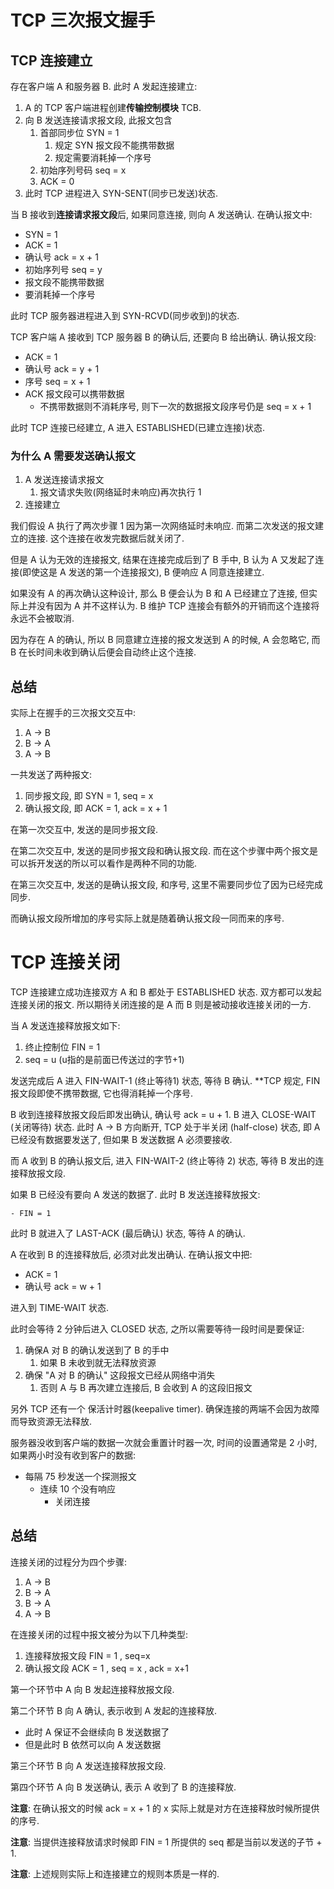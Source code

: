 # TCP 三次报文握手

## TCP 连接建立

存在客户端 A 和服务器 B. 此时 A 发起连接建立:

1. A 的 TCP 客户端进程创建**传输控制模块** TCB.
2. 向 B 发送连接请求报文段, 此报文包含
   1. 首部同步位 SYN = 1
      1. 规定 SYN 报文段不能携带数据
      2. 规定需要消耗掉一个序号
   2. 初始序列号码 seq = x
   3. ACK = 0
3. 此时 TCP 进程进入 SYN-SENT(同步已发送)状态.

当 B 接收到**连接请求报文段**后, 如果同意连接, 则向 A 发送确认. 在确认报文中:

- SYN = 1
- ACK = 1
- 确认号 ack = x + 1
- 初始序列号 seq = y
- 报文段不能携带数据
- 要消耗掉一个序号

此时 TCP 服务器进程进入到 SYN-RCVD(同步收到)的状态.

TCP 客户端 A 接收到 TCP 服务器 B 的确认后, 还要向 B 给出确认. 确认报文段:

- ACK = 1
- 确认号 ack = y + 1
- 序号 seq = x + 1
- ACK 报文段可以携带数据
  - 不携带数据则不消耗序号, 则下一次的数据报文段序号仍是 seq = x + 1

此时 TCP 连接已经建立, A 进入 ESTABLISHED(已建立连接)状态.

### 为什么 A 需要发送确认报文

1. A 发送连接请求报文
   1. 报文请求失败(网络延时未响应)再次执行 1
2. 连接建立

我们假设 A 执行了两次步骤 1 因为第一次网络延时未响应. 而第二次发送的报文建立的连接. 这个连接在收发完数据后就关闭了.

但是 A 认为无效的连接报文, 结果在连接完成后到了 B 手中, B 认为 A 又发起了连接(即使这是 A 发送的第一个连接报文), B 便响应 A 同意连接建立.

如果没有 A 的再次确认这种设计, 那么 B 便会认为 B 和 A 已经建立了连接, 但实际上并没有因为 A 并不这样认为. B 维护 TCP 连接会有额外的开销而这个连接将永远不会被取消.

因为存在 A 的确认, 所以 B 同意建立连接的报文发送到 A 的时候, A 会忽略它, 而 B 在长时间未收到确认后便会自动终止这个连接.

## 总结

实际上在握手的三次报文交互中:

1. A -> B
2. B -> A
3. A -> B

一共发送了两种报文:

1. 同步报文段, 即 SYN = 1, seq = x
2. 确认报文段, 即 ACK = 1, ack = x + 1

在第一次交互中, 发送的是同步报文段.

在第二次交互中, 发送的是同步报文段和确认报文段. 而在这个步骤中两个报文是可以拆开发送的所以可以看作是两种不同的功能.

在第三次交互中, 发送的是确认报文段, 和序号, 这里不需要同步位了因为已经完成同步.

而确认报文段所增加的序号实际上就是随着确认报文段一同而来的序号.

# TCP 连接关闭

TCP 连接建立成功连接双方 A 和 B 都处于 ESTABLISHED 状态. 双方都可以发起连接关闭的报文. 所以期待关闭连接的是 A 而 B 则是被动接收连接关闭的一方.

当 A 发送连接释放报文如下:

1. 终止控制位 FIN = 1
2. seq = u (u指的是前面已传送过的字节+1)

发送完成后 A 进入 FIN-WAIT-1 (终止等待1) 状态, 等待 B 确认. **TCP 规定, FIN 报文段即使不携带数据, 它也得消耗掉一个序号.

B 收到连接释放报文段后即发出确认, 确认号 ack = u + 1. B 进入 CLOSE-WAIT (关闭等待) 状态. 此时 A -> B 方向断开, TCP 处于半关闭 (half-close) 状态, 即 A 已经没有数据要发送了, 但如果 B 发送数据 A 必须要接收.

而 A 收到 B 的确认报文后, 进入 FIN-WAIT-2 (终止等待 2) 状态, 等待 B 发出的连接释放报文段.

如果 B 已经没有要向 A 发送的数据了. 此时 B 发送连接释放报文:

	- FIN = 1

此时 B 就进入了 LAST-ACK (最后确认) 状态, 等待 A 的确认.

A 在收到 B 的连接释放后, 必须对此发出确认. 在确认报文中把:

- ACK = 1
- 确认号 ack = w + 1

进入到 TIME-WAIT 状态.

此时会等待 2 分钟后进入 CLOSED 状态, 之所以需要等待一段时间是要保证:

1. 确保A 对 B 的确认发送到了 B 的手中
   1. 如果 B 未收到就无法释放资源
2. 确保 "A 对 B 的确认" 这段报文已经从网络中消失
   1. 否则 A 与 B 再次建立连接后, B 会收到 A 的这段旧报文

另外 TCP 还有一个 保活计时器(keepalive timer). 确保连接的两端不会因为故障而导致资源无法释放.

服务器没收到客户端的数据一次就会重置计时器一次, 时间的设置通常是 2 小时, 如果两小时没有收到客户的数据:

- 每隔 75 秒发送一个探测报文
  - 连续 10 个没有响应
    - 关闭连接

## 总结

连接关闭的过程分为四个步骤:

1. A -> B
2. B -> A
3. B -> A
4. A -> B

在连接关闭的过程中报文被分为以下几种类型:

1. 连接释放报文段 FIN = 1 , seq=x
2. 确认报文段 ACK = 1 , seq = x , ack = x+1

第一个环节中 A 向 B 发起连接释放报文段.

第二个环节 B 向 A 确认, 表示收到 A 发起的连接释放.

- 此时 A 保证不会继续向 B 发送数据了
- 但是此时 B 依然可以向 A 发送数据

第三个环节 B 向 A 发送连接释放报文段.

第四个环节 A 向 B 发送确认, 表示 A 收到了 B 的连接释放.

**注意**: 在确认报文的时候 ack = x + 1 的 x 实际上就是对方在连接释放时候所提供的序号.

**注意**: 当提供连接释放请求时候即 FIN = 1 所提供的 seq 都是当前以发送的子节 + 1.

**注意**: 上述规则实际上和连接建立的规则本质是一样的.